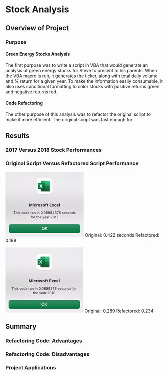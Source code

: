 # Stock Analysis

## Overview of Project

### Purpose

#### Green Energy Stocks Analysis
The first purpose was to write a script in VBA that would generate an analysis of green energy stocks for Steve to present to his parents. When the VBA macro is run, it generates the ticker, along with total daily volume and % return for a given year. To make the information easily consumable, it also uses conditional formatting to color stocks with positive returns green and negative returns red. 

#### Code Refactoring

The other purpose of this analysis was to refactor the original script to make it more efficient. The original script was fast enough for 
## Results

### 2017 Versus 2018 Stock Performances



### Original Script Versus Refactored Script Performance

![2017 Analysis Speed](/Resources/VBA_Challenge_2017.png?raw=true "Title")
Original: 0.422 seconds
Refactored: 0.188

![2018 Analysis Speed](/Resources/VBA_Challenge_2018.png?raw=true "Title")
Original: 0.289
Refactored: 0.234

## Summary

### Refactoring Code: Advantages



### Refactoring Code: Disadvantages



### Project Applications
